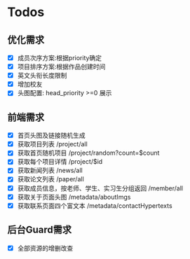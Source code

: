 # Todos

## 优化需求
- [x] 成员次序方案:根据priority确定
- [x] 项目排序方案:根据作品创建时间
- [x] 英文头衔长度限制
- [x] 增加校友
- [x] 头图配置: head_priority >=0 展示

## 前端需求
- [x] 首页头图及链接随机生成
- [x] 获取项目列表 /project/all
- [x] 获取首页随机项目 /project/random?count=$count
- [x] 获取每个项目详情 /project/$id
- [x] 获取新闻列表 /news/all
- [x] 获取论文列表 /paper/all
- [x] 获取成员信息，按老师、学生、实习生分组返回 /member/all
- [x] 获取关于页面头图 /metadata/aboutImgs
- [x] 获取联系页面四个富文本 /metadata/contactHypertexts

## 后台Guard需求
- [x] 全部资源的增删改查